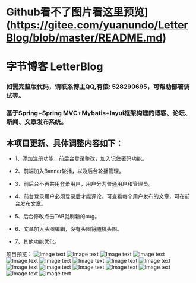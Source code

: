 # Github看不了图片看这里预览](https://gitee.com/yuanundo/LetterBlog/blob/master/README.md)

# 字节博客 LetterBlog

### 如需完整版代码，请联系博主QQ,有偿: 528290695，可帮助部署调试等。

### 基于Spring+Spring MVC+Mybatis+layui框架构建的博客、论坛、新闻、文章发布系统。

## 本项目更新、具体调整内容如下：

* 1、添加注册功能，前后台登录整改，加入记住密码功能。

* 2、前端加入Banner轮播，以及后台轮播管理。

* 3、前后台不再共用登录用户，用户分为普通用户和管理员。

* 4、前台登录用户必须登录后才能评论，可查看每个用户发布的文章，可在前台发布文章。

* 5、后台修改点击TAB就刷新的bug。

* 6、文章加入头图编辑，没有头图将随机头图。

* 7、其他功能优化。

项目预览：
![Image text](https://github.com/wonderyuan/LetterBlog/blob/master/image/blog1.png)
![Image text](https://github.com/wonderyuan/LetterBlog/blob/master/image/blog2.png)
![Image text](https://github.com/wonderyuan/LetterBlog/blob/master/image/blog3.png)
![Image text](https://github.com/wonderyuan/LetterBlog/blob/master/image/blog4.png)
![Image text](https://github.com/wonderyuan/LetterBlog/blob/master/image/blog5.png)
![Image text](https://github.com/wonderyuan/LetterBlog/blob/master/image/blog6.png)
![Image text](https://github.com/wonderyuan/LetterBlog/blob/master/image/blog7.png)
![Image text](https://github.com/wonderyuan/LetterBlog/blob/master/image/blog8.png)
![Image text](https://github.com/wonderyuan/LetterBlog/blob/master/image/blog9.png)
![Image text](https://github.com/wonderyuan/LetterBlog/blob/master/image/blog10.png)
![Image text](https://github.com/wonderyuan/LetterBlog/blob/master/image/blog11.png)
![Image text](https://github.com/wonderyuan/LetterBlog/blob/master/image/blog12.png)
![Image text](https://github.com/wonderyuan/LetterBlog/blob/master/image/blog13.png)
![Image text](https://github.com/wonderyuan/LetterBlog/blob/master/image/blog14.png)
![Image text](https://github.com/wonderyuan/LetterBlog/blob/master/image/blog15.png)
![Image text](https://github.com/wonderyuan/LetterBlog/blob/master/image/blog16.png)
